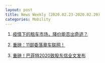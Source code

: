 ```yaml
---
layout: post
title: News Weekly (2020.02.23-2020.02.29) 
categories: Mobility
---
```


1. [疫情下的租车市场，降价能否出奇迹？](https://www.huxiu.com/article/340833.html)

2. [重磅：11部委落章车联网！](https://mp.weixin.qq.com/s/LCqKpRtb5EJiVdcHgC-37A)

3. [重磅！巴菲特2020致股东信全文发布](https://news.futunn.com/post/5160016?src=33&user_id=7278529&auth_token=159049&clienttype=12&clientver=10.1.736&clientlang=0&utm_medium=futu_niuniu_share&utm_content=web_share&utm_campaign=news&utm_term=5160016)